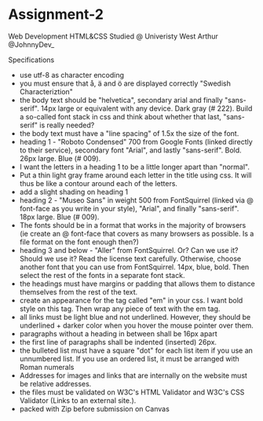 # Assignment-2
Web Development HTML&amp;CSS
Studied @ Univeristy West
Arthur @JohnnyDev_

Specifications
- use utf-8 as character encoding
- you must ensure that å, ä and ö are displayed correctly "Swedish Characteriztion"
- the body text should be "helvetica", secondary arial and finally "sans-serif". 14px large or equivalent with any device. Dark gray (# 222). Build a so-called font stack in css     and think about whether that last, "sans-serif" is really needed?
- the body text must have a "line spacing" of 1.5x the size of the font.
- heading 1 - "Roboto Condensed" 700 from Google Fonts (linked directly to their service), secondary font "Arial", and lastly "sans-serif". Bold. 26px large. Blue (# 009).
- I want the letters in a heading 1 to be a little longer apart than "normal".
- Put a thin light gray frame around each letter in the title using css. It will thus be like a contour around each of the letters.
- add a slight shading on heading 1
- heading 2 - "Museo Sans" in weight 500 from FontSquirrel (linked via @ font-face as you write in your style), "Arial", and finally "sans-serif". 18px large. Blue (# 009). 
- The fonts should be in a format that works in the majority of browsers (ie create an @ font-face that covers as many browsers as possible. Is a file format on the font enough     then?)
- heading 3 and below - "Aller" from FontSquirrel. Or? Can we use it? Should we use it? Read the license text carefully. Otherwise, choose another font that you can use from         FontSquirrel. 14px, blue, bold. Then select the rest of the fonts in a separate font stack.
- the headings must have margins or padding that allows them to distance themselves from the rest of the text.
- create an appearance for the tag called "em" in your css. I want bold style on this tag. Then wrap any piece of text with the em tag.
- all links must be light blue and not underlined. However, they should be underlined + darker color when you hover the mouse pointer over them.
- paragraphs without a heading in between shall be 16px apart
- the first line of paragraphs shall be indented (inserted) 26px.
- the bulleted list must have a square "dot" for each list item if you use an unnumbered list. If you use an ordered list, it must be arranged with Roman numerals
- Addresses for images and links that are internally on the website must be relative addresses.
- the files must be validated on W3C's HTML Validator and W3C's CSS Validator (Links to an external site.).
- packed with Zip before submission on Canvas
